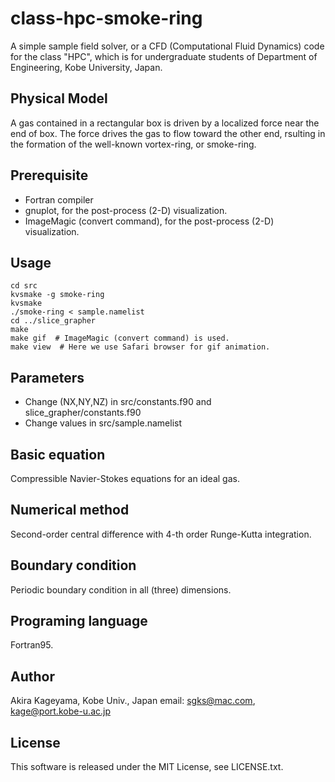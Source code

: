 # class-hpc-smoke-ring

A simple sample field solver, or a CFD (Computational Fluid Dynamics)
code for the class "HPC", which is for undergraduate students of 
Department of Engineering, 
Kobe University, Japan.

## Physical Model
A gas contained in a rectangular box is driven by a localized force
near the end of box. The force drives the gas to flow toward
the other end, rsulting in the formation of the well-known vortex-ring,
or smoke-ring.


## Prerequisite
- Fortran compiler
- gnuplot, for the post-process (2-D) visualization.
- ImageMagic (convert command), for the post-process (2-D) visualization.

## Usage

    cd src
    kvsmake -g smoke-ring
    kvsmake
    ./smoke-ring < sample.namelist
    cd ../slice_grapher
    make
    make gif  # ImageMagic (convert command) is used.
    make view  # Here we use Safari browser for gif animation.

## Parameters

- Change (NX,NY,NZ) in src/constants.f90 and slice_grapher/constants.f90
- Change values in src/sample.namelist


## Basic equation

Compressible Navier-Stokes equations for an ideal gas.

## Numerical method

Second-order central difference with 4-th order Runge-Kutta integration.

## Boundary condition

Periodic boundary condition in all (three) dimensions.

## Programing language

Fortran95.

## Author
Akira Kageyama, Kobe Univ., Japan
 email: sgks@mac.com, kage@port.kobe-u.ac.jp

## License
This software is released under the MIT License, see LICENSE.txt.

